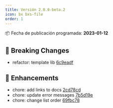 ```yaml
---
title: Versión 2.0.0-beta.2
icon: bx bxs-file
order: 1
---
```


:package: Fecha de publicación programada: **2023-01-12**

## :rotating_light: Breaking Changes

- refactor: template lib [6c9eadf](https://github.com/WoW-CMS/BlizzCMS/commit/6c9eadf2055535cca9b04bbd840fd6042b15f3fb)

## :rocket: Enhancements

- chore: add links to docs [2cd78cd](https://github.com/WoW-CMS/BlizzCMS/commit/2cd78cdbdcd6144f2a6ad6c1db7aa481c3aee071)
- chore: update error messages [7b5d19e](https://github.com/WoW-CMS/BlizzCMS/commit/7b5d19e4a9f4a2060f3c3954ec507c84fd2b3d9c)
- chore: change list order [69fbc78](https://github.com/WoW-CMS/BlizzCMS/commit/69fbc78b862125e28c79094db4c22bbadc74615d)
